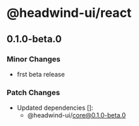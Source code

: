 # @headwind-ui/react

## 0.1.0-beta.0

### Minor Changes

- frst beta release

### Patch Changes

- Updated dependencies []:
  - @headwind-ui/core@0.1.0-beta.0
